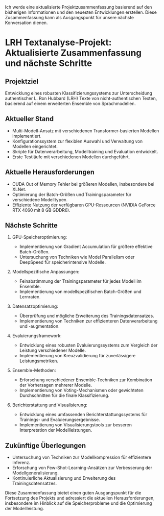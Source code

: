 
Ich werde eine aktualisierte Projektzusammenfassung basierend auf den bisherigen Informationen und den neuesten Entwicklungen erstellen. Diese Zusammenfassung kann als Ausgangspunkt für unsere nächste Konversation dienen.

# LRH Textanalyse-Projekt: Aktualisierte Zusammenfassung und nächste Schritte

## Projektziel
Entwicklung eines robusten Klassifizierungssystems zur Unterscheidung authentischer L. Ron Hubbard (LRH) Texte von nicht-authentischen Texten, basierend auf einem erweiterten Ensemble von Sprachmodellen.

## Aktueller Stand
- Multi-Modell-Ansatz mit verschiedenen Transformer-basierten Modellen implementiert.
- Konfigurationssystem zur flexiblen Auswahl und Verwaltung von Modellen eingerichtet.
- Skripte für Datenverarbeitung, Modelltraining und Evaluation entwickelt.
- Erste Testläufe mit verschiedenen Modellen durchgeführt.

## Aktuelle Herausforderungen
- CUDA Out of Memory Fehler bei größeren Modellen, insbesondere bei XLNet.
- Optimierung der Batch-Größen und Trainingsparameter für verschiedene Modelltypen.
- Effiziente Nutzung der verfügbaren GPU-Ressourcen (NVIDIA GeForce RTX 4060 mit 8 GB GDDR6).

## Nächste Schritte
1. GPU-Speicheroptimierung:
   - Implementierung von Gradient Accumulation für größere effektive Batch-Größen.
   - Untersuchung von Techniken wie Model Parallelism oder DeepSpeed für speicherintensive Modelle.

2. Modellspezifische Anpassungen:
   - Feinabstimmung der Trainingsparameter für jedes Modell im Ensemble.
   - Implementierung von modellspezifischen Batch-Größen und Lernraten.

3. Datensatzoptimierung:
   - Überprüfung und mögliche Erweiterung des Trainingsdatensatzes.
   - Implementierung von Techniken zur effizienteren Datenverarbeitung und -augmentation.

4. Evaluierungsframework:
   - Entwicklung eines robusten Evaluierungssystems zum Vergleich der Leistung verschiedener Modelle.
   - Implementierung von Kreuzvalidierung für zuverlässigere Leistungsmetriken.

5. Ensemble-Methoden:
   - Erforschung verschiedener Ensemble-Techniken zur Kombination der Vorhersagen mehrerer Modelle.
   - Implementierung von Voting-Mechanismen oder gewichteten Durchschnitten für die finale Klassifizierung.

6. Berichterstattung und Visualisierung:
   - Entwicklung eines umfassenden Berichterstattungssystems für Trainings- und Evaluierungsergebnisse.
   - Implementierung von Visualisierungstools zur besseren Interpretation der Modellleistungen.

## Zukünftige Überlegungen
- Untersuchung von Techniken zur Modellkompression für effizientere Inferenz.
- Erforschung von Few-Shot-Learning-Ansätzen zur Verbesserung der Modellgeneralisierung.
- Kontinuierliche Aktualisierung und Erweiterung des Trainingsdatensatzes.

Diese Zusammenfassung bietet einen guten Ausgangspunkt für die Fortsetzung des Projekts und adressiert die aktuellen Herausforderungen, insbesondere im Hinblick auf die Speicherprobleme und die Optimierung der Modellleistung.
